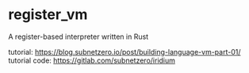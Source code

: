 # register_vm
A register-based interpreter written in Rust

tutorial: https://blog.subnetzero.io/post/building-language-vm-part-01/
tutorial code: https://gitlab.com/subnetzero/iridium

